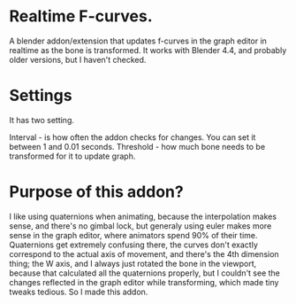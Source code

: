 # Realtime F-curves.

A blender addon/extension that updates f-curves in the graph editor in realtime as the bone is transformed. It works with Blender 4.4, and probably older versions, but I haven't checked.


# Settings

It has two setting.

Interval - is how often the addon checks for changes. You can set it between 1 and 0.01 seconds.
Threshold - how much bone needs to be transformed for it to update graph.

# Purpose of this addon?

I like using quaternions when animating, because the interpolation makes sense, and there's no gimbal lock, but generaly using euler makes more sense in the graph editor, where animators spend 90% of their time. Quaternions get extremely confusing there, the curves don't exactly correspond to the actual axis of movement, and there's the 4th dimension thing; the W axis, and I always just rotated the bone in the viewport, because that calculated all the quaternions properly, but I couldn't see the changes reflected in the graph editor while transforming, which made tiny tweaks tedious. So I made this addon.
